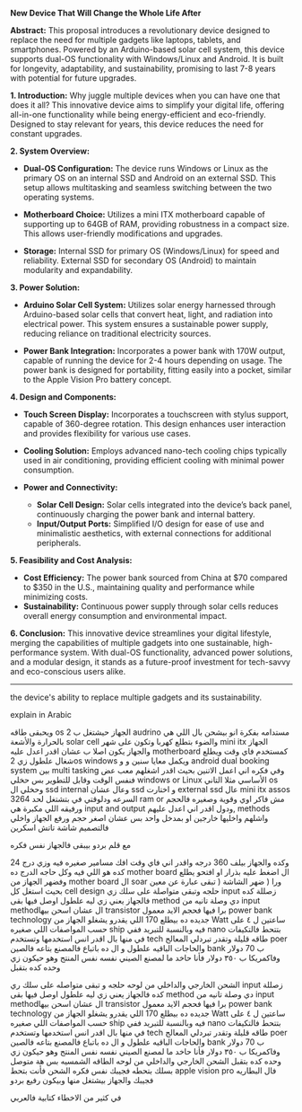
**New Device That Will Change the Whole Life After**

**Abstract:**
This proposal introduces a revolutionary device designed to replace the need for multiple gadgets like laptops, tablets, and smartphones. Powered by an Arduino-based solar cell system, this device supports dual-OS functionality with Windows/Linux and Android. It is built for longevity, adaptability, and sustainability, promising to last 7-8 years with potential for future upgrades.

**1. Introduction:**
Why juggle multiple devices when you can have one that does it all? This innovative device aims to simplify your digital life, offering all-in-one functionality while being energy-efficient and eco-friendly. Designed to stay relevant for years, this device reduces the need for constant upgrades.

**2. System Overview:**

- **Dual-OS Configuration:** The device runs Windows or Linux as the primary OS on an internal SSD and Android on an external SSD. This setup allows multitasking and seamless switching between the two operating systems.
  
- **Motherboard Choice:** Utilizes a mini ITX motherboard capable of supporting up to 64GB of RAM, providing robustness in a compact size. This allows user-friendly modifications and upgrades.

- **Storage:** Internal SSD for primary OS (Windows/Linux) for speed and reliability. External SSD for secondary OS (Android) to maintain modularity and expandability.

**3. Power Solution:**

- **Arduino Solar Cell System:** Utilizes solar energy harnessed through Arduino-based solar cells that convert heat, light, and radiation into electrical power. This system ensures a sustainable power supply, reducing reliance on traditional electricity sources.

- **Power Bank Integration:** Incorporates a power bank with 170W output, capable of running the device for 2-4 hours depending on usage. The power bank is designed for portability, fitting easily into a pocket, similar to the Apple Vision Pro battery concept.

**4. Design and Components:**

- **Touch Screen Display:** Incorporates a touchscreen with stylus support, capable of 360-degree rotation. This design enhances user interaction and provides flexibility for various use cases.

- **Cooling Solution:** Employs advanced nano-tech cooling chips typically used in air conditioning, providing efficient cooling with minimal power consumption.

- **Power and Connectivity:**
  - **Solar Cell Design:** Solar cells integrated into the device’s back panel, continuously charging the power bank and internal battery.
  - **Input/Output Ports:** Simplified I/O design for ease of use and minimalistic aesthetics, with external connections for additional peripherals.

**5. Feasibility and Cost Analysis:**

- **Cost Efficiency:** The power bank sourced from China at $70 compared to $350 in the U.S., maintaining quality and performance while minimizing costs.
- **Sustainability:** Continuous power supply through solar cells reduces overall energy consumption and environmental impact.

**6. Conclusion:**
This innovative device streamlines your digital lifestyle, merging the capabilities of multiple gadgets into one sustainable, high-performance system. With dual-OS functionality, advanced power solutions, and a modular design, it stands as a future-proof investment for tech-savvy and eco-conscious users alike.

---

the device's ability to replace multiple gadgets and its sustainability.

explain in Arabic

ويحبقى طاقه os الجهاز حيشتغل ب 2 audrino مستدامه بفكرة انو بيشحن بال اللي هي بالحرارة والأشعة solar cell والضوء بتطلع كهربا وتكون على شهر mini itx الجهاز والجهاز يكون اصلا ب عشان اقدر اعدل عليه motherboard كمستخدم فاي وقت ويطلع شغال علطول زي 2os windows ويكمل معايا سنين و و android dual booking system بين multi tasking وفي فكره اني اعمل الاتنين بحيث اقدر اشغلهم معب عض فنفس الوقت وقابل للتطوير بس حخلي windows or Linux الأساسي مثلا التاني os وحخلي ال ssd internal وعال عشان ssd و اختارت external ssd عال mini itx assos السرعه ودلوقتي في بتشتغل لحد 3264 ram or مش فاكر اوي وقوية وصغيره فالحجم ورفيقه اللي مكبرة هي input and output ودول اقدر اني اعدل عليهم, methods واشلهم واخليها خارجين او بمدخل واحد بس عشان اصغر حجم ورفع الجهاز واخلي فالتصميم شاشة تاتش اسكرين

مع قلم بردو بيبقى فالجهاز نفس فكره

24 وكده والجهاز بيلف 360 درجه
واقدر اني فاي وقت افك مسامير صغيره فيه وزي درج كده هو اللي فيه وكل حاجه الدرج ده mother board ال اضغط عليه بذرار او افتحو يطلع وفضهر الجهاز من mother board ال soar ورا ( ضهر الشاشة ( تبقى عبارة عن معين بحيث استغل كل cell design حلجه وتبقى متواصلة على سلك زي input زصللة كده فالجهاز يعني زي ليه علطول اوصل فيها بقى method دي وصلة تانيه من input methodال عشان اسحن بيها transistor برا فيها فحجم الايد معمول power bank technology جديده ده بيطلع 170 اللي يقدرو يشغلو الجهاز من Watt ساعتين ل ٤ على حسب المواصفات اللي صغيره ship فيه وبالنسبة للتبريد ففي nano بتتحط فالتكيفات في منها بال اقدر انس استخدمها وتستخدم tech طاقه قليلة وتقدر تبردلي المعالج poer والحاجات الباقيه علطول و ال ده باتباع فالمصنع بتاعه فالصين bank ب 70 دولار وفاكمريكا ب ٣٥٠ دولار فأنا حاخد ما لمصنع الصيني نفسه نفس المنتج وهو حيكون زي وحده كده بتقبل

الشحن الخارجي والداخلي من لوحه
حلجه و تبقى متواصله على سلك ري input زصللة كده فالجهاز يعني زي ليه علطول اوصل فيها بقى method دي وصلة تانيه من input methodال عشان اسحن بيها transistor برا فيها فحجم الايد معمول power bank technology جديده ده بيطلع 170 اللي يقدرو يشغلو الجهاز من Watt ساعتين ل ٤ على حسب المواصفات اللي صغيره ship فيه وبالنسبة للتبريد ففي nano بتتحط فالتكيفات في منها بال اقدر انس استخدمها وتستخدم tech طاقه قليلة وتقدر تبردلي المعالج poer والحاجات الباقيه علطول و ال ده باتباع فالمصنع بتاعه فالصين bank ب 70 دولار وفاكمريكا ب ٣٥٠ دولار فأنا حاخد ما لمصنع الصيني نفسه نفس المنتج وهو حيكون زي وحده كده بتقبل الشحن الخارجي والداخلي من لوحه الطاقه الشمسيه بس هة متوصل بسلك بتحطه فجيبك نفس فكره الشحن فأنت بتحط apple vision pro فال البطاريه فجيبك والجهاز بيشتغل منها وبيكون رفيع بردو

في كثير من الاخطاء كتابية فالعربي 
